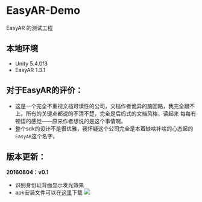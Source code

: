 # EasyAR-Demo
EasyAR  的测试工程

## 本地环境
* Unity 5.4.0f3
* EasyAR 1.3.1


## 对于EasyAR的评价：
  * 这是一个完全不重视文档可读性的公司，文档作者诡异的脑回路，我完全跟不上。所有的关键点都说的不清不楚，完全是后妈式的文档风格，读起来
  每每有顿悟的感觉——原来作者想说的是这个事情啊。
  * 整个sdk的设计不是很优雅，我怀疑这个公司完全是本着缺啥补啥的心态起的`EasyAR`这个名字。


## 版本更新：
**20160804：v0.1** 
* 识别身份证背面显示发光效果
* apk安装文件可以在[这里](https://github.com/codeMonkeyWang/EasyAR-Demo/releases)下载
![](idCard.gif)

